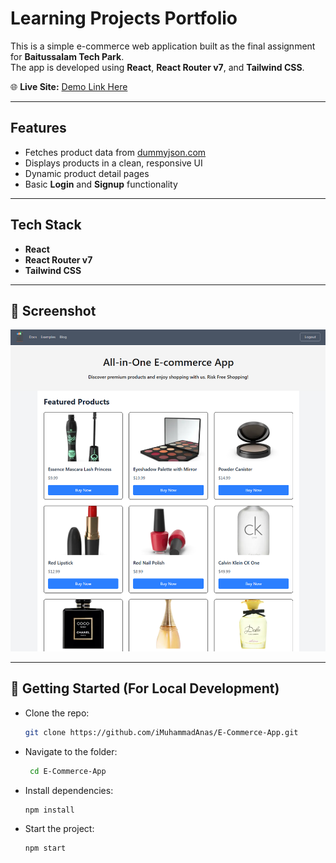 # Learning Projects Portfolio

This is a simple e-commerce web application built as the final assignment for **Baitussalam Tech Park**.  
The app is developed using **React**, **React Router v7**, and **Tailwind CSS**.

🌐 **Live Site:** [Demo Link Here](https://bwt-e-commerce-app.netlify.app/)


---
## Features
- Fetches product data from [dummyjson.com](https://dummyjson.com)
- Displays products in a clean, responsive UI
- Dynamic product detail pages
- Basic **Login** and **Signup** functionality


---

## Tech Stack
- **React**
- **React Router v7**
- **Tailwind CSS**

---

## 📸 Screenshot

![Screenshot](https://raw.githubusercontent.com/iMuhammadAnas/E-Commerce-App/refs/heads/main/public/E-Commerce-App.png)

---

## 🚀 Getting Started (For Local Development)

- Clone the repo:

   ```bash
   git clone https://github.com/iMuhammadAnas/E-Commerce-App.git
   
- Navigate to the folder:
  
  ```bash
   cd E-Commerce-App
  
- Install dependencies:
  
  ```bash
  npm install
  
- Start the project:
  
  ```bash
  npm start
